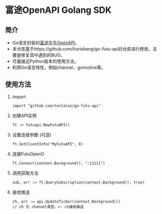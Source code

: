 # 富途OpenAPI Golang SDK

## 简介

* Go语言封装的[富途牛牛OpenAPI](https://openapi.futunn.com/futu-api-doc/)。
* 本仓库基于https://github.com/hurisheng/go-futu-api的仓库进行修改，主要是修复其中遇到的BUG。
* 尽量接近Python版本的使用方法。
* 利用Go语言特性，例如channel，goroutine等。

## 使用方法

1. import

    ```
    import "github.com/teslaluo/go-futu-api"
    ```

1. 创建API实例

    ```
    ft := futuapi.NewFutuAPI()
    ```

1. 设置连接参数 (可选)

    ```
    ft.SetClientInfo("MyFutuAPI", 0)
    ```

1. 连接FutuOpenD

    ```
    ft.Connect(context.Background(), ":11111")
    ```

1. 调用获取方法

    ```
    sub, err := ft.QuerySubscription(context.Background(), true)
    ```

1. 接收推送

    ```
    ch, err := api.UpdateTicker(context.Background())
    // ch 为 channel类型，<- ch接收推送
    ```
